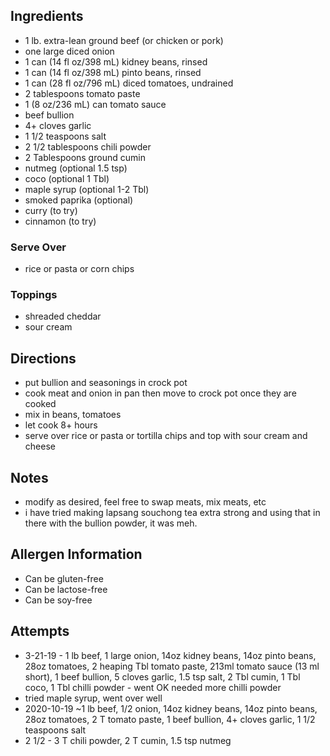 ## Ingredients
* 1 lb. extra-lean ground beef (or chicken or pork)
* one large diced onion
* 1 can (14 fl oz/398 mL) kidney beans, rinsed
* 1 can (14 fl oz/398 mL) pinto beans, rinsed
* 1 can (28 fl oz/796 mL) diced tomatoes, undrained
* 2 tablespoons tomato paste
* 1 (8 oz/236 mL) can tomato sauce
* beef bullion
* 4+ cloves garlic
* 1 1/2 teaspoons salt
* 2 1/2 tablespoons chili powder
* 2 Tablespoons ground cumin
* nutmeg (optional 1.5 tsp)
* coco (optional 1 Tbl)
* maple syrup (optional 1-2 Tbl)
* smoked paprika (optional)
* curry (to try)
* cinnamon (to try)

### Serve Over
* rice or pasta or corn chips

### Toppings
* shreaded cheddar
* sour cream

## Directions
* put bullion and seasonings in crock pot
* cook meat and onion in pan then move to crock pot once they are cooked
* mix in beans, tomatoes
* let cook 8+ hours
* serve over rice or pasta or tortilla chips and top with sour cream and cheese

## Notes
* modify as desired, feel free to swap meats, mix meats, etc
* i have tried making lapsang souchong tea extra strong and using that in there with the bullion powder, it was meh.

## Allergen Information
* Can be gluten-free
* Can be lactose-free
* Can be soy-free

## Attempts
* 3-21-19 - 1 lb beef, 1 large onion, 14oz kidney beans, 14oz pinto beans, 28oz tomatoes, 2 heaping Tbl tomato paste, 213ml tomato sauce (13 ml short), 1 beef bullion, 5 cloves garlic, 1.5 tsp salt, 2 Tbl cumin, 1 Tbl coco, 1 Tbl chilli powder - went OK needed more chilli powder
* tried maple syrup, went over well
* 2020-10-19 ~1 lb beef, 1/2 onion, 14oz kidney beans, 14oz pinto beans, 28oz tomatoes, 2 T tomato paste, 1 beef bullion, 4+ cloves garlic, 1 1/2 teaspoons salt
* 2 1/2 - 3 T chili powder, 2 T cumin, 1.5 tsp nutmeg 
